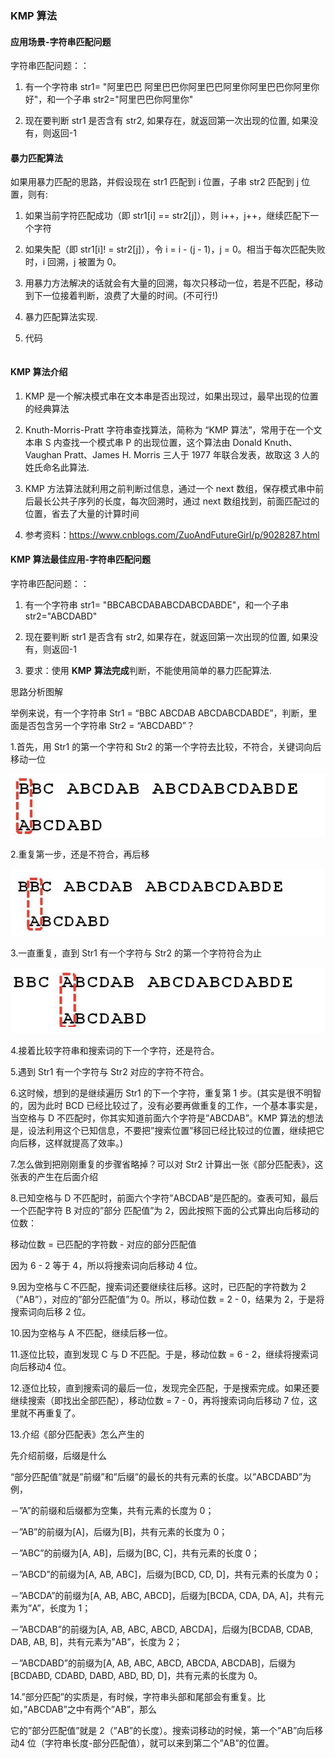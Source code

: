 ### KMP 算法

#### 应用场景-字符串匹配问题 

字符串匹配问题：： 

1) 有一个字符串 str1= "阿里巴巴 阿里巴巴你阿里巴巴阿里你阿里巴巴你阿里你好"，和一个子串 str2="阿里巴巴你阿里你" 

2) 现在要判断 str1 是否含有 str2, 如果存在，就返回第一次出现的位置, 如果没有，则返回-1 

#### 暴力匹配算法

如果用暴力匹配的思路，并假设现在 str1 匹配到 i 位置，子串 str2 匹配到 j 位置，则有: 

1) 如果当前字符匹配成功（即 str1[i] == str2[j]），则 i++，j++，继续匹配下一个字符 

2) 如果失配（即 str1[i]! = str2[j]），令 i = i - (j - 1)，j = 0。相当于每次匹配失败时，i 回溯，j 被置为 0。 

3) 用暴力方法解决的话就会有大量的回溯，每次只移动一位，若是不匹配，移动到下一位接着判断，浪费了大量的时间。(不可行!) 

4) 暴力匹配算法实现. 

5) 代码

```java
```



#### KMP 算法介绍

1) KMP 是一个解决模式串在文本串是否出现过，如果出现过，最早出现的位置的经典算法 

2) Knuth-Morris-Pratt 字符串查找算法，简称为 “KMP 算法”，常用于在一个文本串 S 内查找一个模式串 P 的出现位置，这个算法由 Donald Knuth、Vaughan Pratt、James H. Morris 三人于 1977 年联合发表，故取这 3 人的姓氏命名此算法. 

3) KMP 方法算法就利用之前判断过信息，通过一个 next 数组，保存模式串中前后最长公共子序列的长度，每次回溯时，通过 next 数组找到，前面匹配过的位置，省去了大量的计算时间 

4) 参考资料：https://www.cnblogs.com/ZuoAndFutureGirl/p/9028287.html

#### KMP 算法最佳应用-字符串匹配问题

字符串匹配问题：： 

1) 有一个字符串 str1= "BBCABCDABABCDABCDABDE"，和一个子串 str2="ABCDABD" 

2) 现在要判断 str1 是否含有 str2, 如果存在，就返回第一次出现的位置, 如果没有，则返回-1 

3) 要求：使用 **KMP** **算法完成**判断，不能使用简单的暴力匹配算法. 

思路分析图解

举例来说，有一个字符串 Str1 = “BBC ABCDAB ABCDABCDABDE”，判断，里面是否包含另一个字符串 Str2 = “ABCDABD”？ 

1.首先，用 Str1 的第一个字符和 Str2 的第一个字符去比较，不符合，关键词向后移动一位 

![KMP算法1](images/KMP算法1.jpg)

2.重复第一步，还是不符合，再后移 

![KMP算法2](images/KMP算法2.jpg)

3.一直重复，直到 Str1 有一个字符与 Str2 的第一个字符符合为止

![KMP算法3](images/KMP算法3.jpg)

4.接着比较字符串和搜索词的下一个字符，还是符合。

5.遇到 Str1 有一个字符与 Str2 对应的字符不符合。

6.这时候，想到的是继续遍历 Str1 的下一个字符，重复第 1 步。(其实是很不明智的，因为此时 BCD 已经比较过了，没有必要再做重复的工作，一个基本事实是，当空格与 D 不匹配时，你其实知道前面六个字符是”ABCDAB”。KMP 算法的想法是，设法利用这个已知信息，不要把”搜索位置”移回已经比较过的位置，继续把它向后移，这样就提高了效率。)

7.怎么做到把刚刚重复的步骤省略掉？可以对 Str2 计算出一张《部分匹配表》，这张表的产生在后面介绍

8.已知空格与 D 不匹配时，前面六个字符”ABCDAB”是匹配的。查表可知，最后一个匹配字符 B 对应的”部分 匹配值”为 2，因此按照下面的公式算出向后移动的位数： 

移动位数 = 已匹配的字符数 - 对应的部分匹配值 

因为 6 - 2 等于 4，所以将搜索词向后移动 4 位。



9.因为空格与Ｃ不匹配，搜索词还要继续往后移。这时，已匹配的字符数为 2（”AB”），对应的”部分匹配值”为 0。所以，移动位数 = 2 - 0，结果为 2，于是将搜索词向后移 2 位。

10.因为空格与 A 不匹配，继续后移一位。

11.逐位比较，直到发现 C 与 D 不匹配。于是，移动位数 = 6 - 2，继续将搜索词向后移动4 位。

12.逐位比较，直到搜索词的最后一位，发现完全匹配，于是搜索完成。如果还要继续搜索（即找出全部匹配），移动位数 = 7 - 0，再将搜索词向后移动 7 位，这里就不再重复了。

13.介绍《部分匹配表》怎么产生的 

先介绍前缀，后缀是什么

“部分匹配值”就是”前缀”和”后缀”的最长的共有元素的长度。以”ABCDABD”为例， 

－”A”的前缀和后缀都为空集，共有元素的长度为 0； 

－”AB”的前缀为[A]，后缀为[B]，共有元素的长度为 0； 

－”ABC”的前缀为[A, AB]，后缀为[BC, C]，共有元素的长度 0； 

－”ABCD”的前缀为[A, AB, ABC]，后缀为[BCD, CD, D]，共有元素的长度为 0； 

－”ABCDA”的前缀为[A, AB, ABC, ABCD]，后缀为[BCDA, CDA, DA, A]，共有元素为”A”，长度为 1； 

－”ABCDAB”的前缀为[A, AB, ABC, ABCD, ABCDA]，后缀为[BCDAB, CDAB, DAB, AB, B]，共有元素为”AB”，长度为 2； 

－”ABCDABD”的前缀为[A, AB, ABC, ABCD, ABCDA, ABCDAB]，后缀为[BCDABD, CDABD, DABD, ABD, BD, D]，共有元素的长度为 0。

14.”部分匹配”的实质是，有时候，字符串头部和尾部会有重复。比如，”ABCDAB”之中有两个”AB”，那么 

它的”部分匹配值”就是 2（”AB”的长度）。搜索词移动的时候，第一个”AB”向后移动4 位（字符串长度-部分匹配值），就可以来到第二个”AB”的位置。
